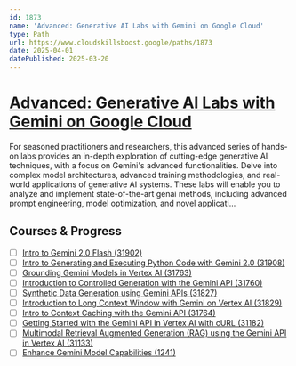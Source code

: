 ```yaml
---
id: 1873
name: 'Advanced: Generative AI Labs with Gemini on Google Cloud'
type: Path
url: https://www.cloudskillsboost.google/paths/1873
date: 2025-04-01
datePublished: 2025-03-20
---
```


# [Advanced: Generative AI Labs with Gemini on Google Cloud](https://www.cloudskillsboost.google/paths/1873)

For seasoned practitioners and researchers, this advanced series of hands-on labs provides an in-depth exploration of cutting-edge generative AI techniques, with a focus on Gemini's advanced functionalities. Delve into complex model architectures, advanced training methodologies, and real-world applications of generative AI systems. These labs will enable you to analyze and implement state-of-the-art genai methods, including advanced prompt engineering, model optimization, and novel applicati...

## Courses & Progress

- [ ] [Intro to Gemini 2.0 Flash (31902)](../courses/Intro-to-Gemini-2.0-Flash.md)
- [ ] [Intro to Generating and Executing Python Code with Gemini 2.0 (31908)](../courses/Intro-to-Generating-and-Executing-Python-Code-with-Gemini-2.0.md)
- [ ] [Grounding Gemini Models in Vertex AI (31763)](../courses/Grounding-Gemini-Models-in-Vertex-AI.md)
- [ ] [Introduction to Controlled Generation with the Gemini API (31760)](../courses/Introduction-to-Controlled-Generation-with-the-Gemini-API.md)
- [ ] [Synthetic Data Generation using Gemini APIs (31827)](../courses/Synthetic-Data-Generation-using-Gemini-APIs.md)
- [ ] [Introduction to Long Context Window with Gemini on Vertex AI (31829)](../courses/Introduction-to-Long-Context-Window-with-Gemini-on-Vertex-AI.md)
- [ ] [Intro to Context Caching with the Gemini API (31764)](../courses/Intro-to-Context-Caching-with-the-Gemini-API.md)
- [ ] [Getting Started with the Gemini API in Vertex AI with cURL (31182)](../courses/Getting-Started-with-the-Gemini-API-in-Vertex-AI-with-cURL.md)
- [ ] [Multimodal Retrieval Augmented Generation (RAG) using the Gemini API in Vertex AI (31133)](../courses/Multimodal-Retrieval-Augmented-Generation-(RAG)-using-the-Gemini-API-in-Vertex-AI.md)
- [ ] [Enhance Gemini Model Capabilities (1241)](../courses/Enhance-Gemini-Model-Capabilities.md)
